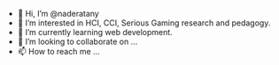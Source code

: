 - 👋 Hi, I’m @naderatany
- 👀 I’m interested in HCI, CCI, Serious Gaming research and pedagogy.
- 🌱 I’m currently learning web development.
- 💞️ I’m looking to collaborate on ...
- 📫 How to reach me ...

<!---
naderatany/naderatany is a ✨ special ✨ repository because its `README.md` (this file) appears on your GitHub profile.
You can click the Preview link to take a look at your changes.
--->
